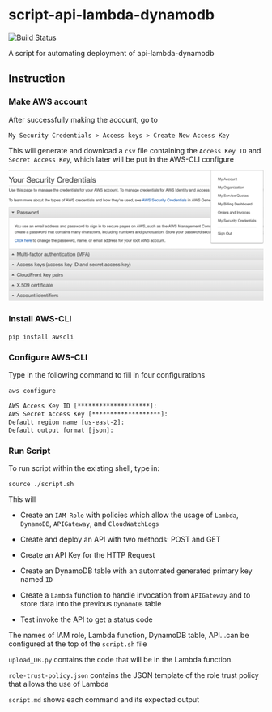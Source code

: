 # script-api-lambda-dynamodb

[![Build Status](https://travis-ci.com/enpuyou/script-api-lambda-dynamodb.svg?branch=master)](https://travis-ci.com/enpuyou/script-api-lambda-dynamodb)

A script for automating deployment of api-lambda-dynamodb

## Instruction

### Make AWS account

After successfully making the account, go to

```
My Security Credentials > Access keys > Create New Access Key
```

This will generate and download a `csv` file containing the
`Access Key ID` and `Secret Access Key`, which later will be put
in the AWS-CLI configure

![AWS Secret Credential Page](aws_credential_page.png)

### Install AWS-CLI

```
pip install awscli
```

### Configure AWS-CLI

Type in the following command to fill in four configurations

```
aws configure
```

```
AWS Access Key ID [********************]:
AWS Secret Access Key [*******************]:
Default region name [us-east-2]:
Default output format [json]:
```

### Run Script

To run script within the existing shell, type in:

```
source ./script.sh
```

This will

- Create an `IAM Role` with policies which allow the usage of `Lambda`,
  `DynamoDB`, `APIGateway`, and `CloudWatchLogs`

- Create and deploy an API with two methods: POST and GET

- Create an API Key for the HTTP Request

- Create an DynamoDB table with an automated generated primary key named `ID`

- Create a `Lambda` function to handle invocation from `APIGateway` and
  to store data into the previous `DynamoDB` table

- Test invoke the API to get a status code

The names of IAM role, Lambda function, DynamoDB table, API...can
be configured at the top of the `script.sh` file

`upload_DB.py` contains the code that will be in the Lambda function.

`role-trust-policy.json` contains the JSON template of the role
trust policy that allows the use of Lambda

`script.md` shows each command and its expected output
